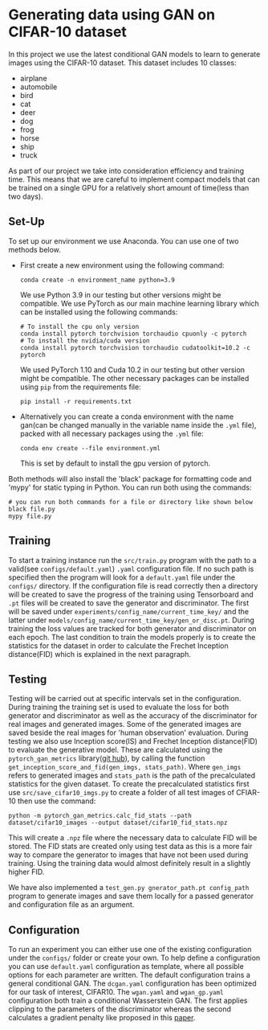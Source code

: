 # Generating data using GAN on CIFAR-10 dataset

In this project we use the latest conditional GAN models to learn to generate images using the CIFAR-10 dataset. This dataset includes 10 classes:

- airplane
- automobile
- bird
- cat
- deer
- dog
- frog
- horse
- ship
- truck

As part of our project we take into consideration efficiency and training time. This means that we are careful to implement compact models that can be trained on a single GPU for a relatively short amount of time(less than two days).

## Set-Up
To set up our environment we use Anaconda. You can use one of two methods below.

- First create a new environment using the following command:
    ```
    conda create -n environment_name python=3.9
    ```
    We use Python 3.9 in our testing but other versions might be compatible. We use PyTorch as our main machine learning library which can be installed using the following commands:
    ```
    # To install the cpu only version
    conda install pytorch torchvision torchaudio cpuonly -c pytorch
    # To install the nvidia/cuda version
    conda install pytorch torchvision torchaudio cudatoolkit=10.2 -c pytorch
    ```
    We used PyTorch 1.10 and Cuda 10.2 in our testing but other version might be compatible. The other necessary packages can be installed using `pip` from the requirements file:
    ```
    pip install -r requirements.txt
    ```

- Alternatively you can create a conda environment with the name gan(can be changed manually in the variable name inside the `.yml` file), packed with all necessary packages using the `.yml` file:
    ```
    conda env create --file environment.yml
    ```
    This is set by default to install the gpu version of pytorch.

Both methods will also install the 'black' package for formatting code and 'mypy' for static typing in Python. You can run both using the commands:
```
# you can run both commands for a file or directory like shown below
black file.py
mypy file.py
```

## Training
To start a training instance run the `src/train.py` program with the path to a valid(see `configs/default.yaml`) `.yaml` configuration file. If no such path is specified then the program will look for a `default.yaml` file under the `configs/` directory. If the configuration file is read correctly then a directory will be created to save the progress of the training using Tensorboard and `.pt` files will be created to save the generator and discriminator. The first will be saved under `experiments/config_name/current_time_key/` and the latter under `models/config_name/current_time_key/gen_or_disc.pt`. During training the loss values are tracked for both generator and discriminator on each epoch. The last condition to train the models properly is to create the statistics for the dataset in order to calculate the Frechet Inception distance(FID) which is explained in the next paragraph.

## Testing
Testing will be carried out at specific intervals set in the configuration. During training the training set is used to evaluate the loss for both generator and discriminator as well as the accuracy of the discriminator for real images and generated images. Some of the generated images are saved beside the real images for 'human observation' evaluation. During testing we also use Inception score(IS) and Frechet Inception distance(FID) to evaluate the generative model. These are calculated using the `pytorch_gan_metrics` library([git hub](https://github.com/w86763777/pytorch-gan-metrics)), by calling the function `get_inception_score_and_fid(gen_imgs, stats_path)`. Where `gen_imgs` refers to generated images and `stats_path` is the path of the precalculated statistics for the given dataset. To create the precalculated statistics first use `src/save_cifar10_imgs.py` to create a folder of all test images of CFIAR-10 then use the command:
```
python -m pytorch_gan_metrics.calc_fid_stats --path dataset/cifar10_images --output dataset/cifar10_fid_stats.npz
```
This will create a `.npz` file where the necessary data to calculate FID will be stored. The FID stats are created only using test data as this is a more fair way to compare the generator to images that have not been used during training. Using the training data would almost definitely result in a slightly higher FID.

We have also implemented a `test_gen.py gnerator_path.pt config_path` program to generate images and save them locally for a passed generator and configuration file as an argument.

## Configuration
To run an experiment you can either use one of the existing configuration under the `configs/` folder or create your own. To help define a configuration you can use `default.yaml` configuration as template, where all possible options for each parameter are written. The default configuration trains a general conditional GAN. The `dcgan.yaml` configuration has been optimized for our task of interest, CIFAR10. The `wgan.yaml` and `wgan_gp.yaml` configuration both train a conditional Wasserstein GAN. The first applies clipping to the parameters of the discriminator whereas the second calculates a gradient penalty like proposed in this [paper](https://arxiv.org/pdf/1706.08500).

